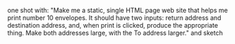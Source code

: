 one shot with: "Make me a static, single HTML page web site that helps me print number 10 envelopes. It should have two inputs: return address and destination address, and, when print is clicked, produce the appropriate thing. Make both addresses large, with the To address larger." and sketch
